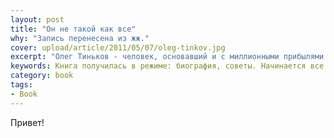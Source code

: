 ```yaml
---
layout: post
title: "Он не такой как все"
why: "Запись перенесена из жж."
cover: upload/article/2011/05/07/oleg-tinkov.jpg
excerpt: "Олег Тиньков - человек, основавший и с миллионными прибылями продавший четыре разных бизнеса (торговый, пивной, производство замороженных продуктов и велокоманду) занялся банковским делом. Такой ли он "как все"? Почему сам так говорит о себе? Его биография - это часть непростого и не самого блестящего периода в жизни нашей страны, и в том числе того самого "поколения сорокалетних", которое сейчас пришло во власть и бизнес-элиту России."
keywords: Книга получилась в режиме: биография, советы. Начинается все с того, что он стал спекулянтом, а в конце книги идут рассуждения о  «Тинкофф кредитные системы».
category: book
tags:
- Book
---
```


Привет!
